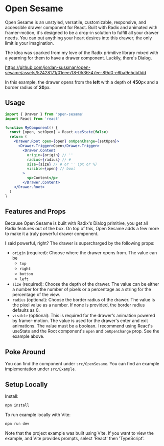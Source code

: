 # Open Sesame
Open Sesame is an unstyled, versatile, customizable, responsive, and accessible drawer component for React. Built with Radix and animated with framer-motion, it's designed to be a drop-in solution to fulfill all your drawer needs. You can put anything your heart desires into this drawer; the only limit is your imagination.

The idea was sparked from my love of the Radix primitive library mixed
with a yearning for them to have a drawer component. Luckily, there's Dialog.

https://github.com/jordan-sussman/open-sesame/assets/52428171/01eee7f8-0536-47ee-89d0-e8ba9e5cb0dd

In this example, the drawer opens from the <b>left</b> with a depth
of <b>450</b>px and a border radius of <b>20</b>px.

## Usage
```jsx
import { Drawer } from 'open-sesame'
import React from 'react'

function MyComponent() {
  const [open, setOpen] = React.useState(false)
  return (
    <Drawer.Root open={open} onOpenChange={setOpen}>
      <Drawer.Trigger>Open</Drawer.Trigger>
        <Drawer.Content
          origin={origin} // ''
          radius={radius} // #
          size={size} // # or '' (px or %)
          visible={open} // bool
        >
          <p>Content</p>
        </Drawer.Content>
    </Drawer.Root>
  )
}
```

## Features and Props
Because Open Sesame is built with Radix's Dialog primitive, you get
all Radix features out of the box. On top of this, Open Sesame adds
a few more to make it a truly powerful drawer component.

I said powerful, right? The drawer is supercharged by the following props:
- `origin` (required): Choose where the drawer opens from. The value can be
  - `top`
  - `right`
  - `bottom`
  - `left`
- `size` (required): Choose the depth of the drawer. The value can be either a
number for the number of pixels or a percentage as a string for the percentage of the view.
- `radius` (optional): Choose the border radius of the drawer. The value is the pixel value as a number. If none is provided, the border radius defaults
as 0.
- `visible` (optional): This is required for the drawer's animation powered by framer-motion. The value is used for the drawer's enter and exit animations. The value must be a boolean. I recommend using React's useState and the Root component's `open` and `onOpenChange` prop. See the example above.

## Poke Around
You can find the component under `src/OpenSesame`.
You can find an example implementation under `src/Example`.

## Setup Locally
Install:
```bash
npm install
```
To run example locally with Vite:
```bash
npm run dev
```
Note that the project example was built using Vite. If you want to view the example, and Vite provides prompts, select 'React' then 'TypeScript'.
